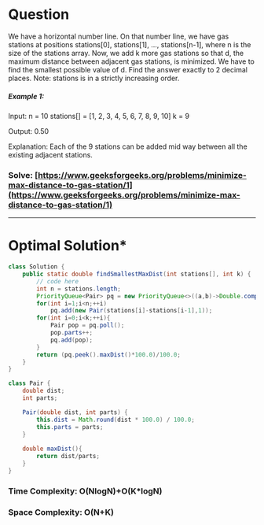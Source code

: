 # Question  
We have a horizontal number line. On that number line, we have gas stations at positions stations[0], stations[1], ..., stations[n-1], where n is the size of the stations array. Now, we add k more gas stations so that d, the maximum distance between adjacent gas stations, is minimized. We have to find the smallest possible value of d. Find the answer exactly to 2 decimal places.
Note: stations is in a strictly increasing order.
 

##### Example 1:

Input:
n = 10
stations[] = [1, 2, 3, 4, 5, 6, 7, 8, 9, 10]
k = 9

Output: 0.50

Explanation: Each of the 9 stations can be added mid way between all the existing adjacent stations.

### Solve: [https://www.geeksforgeeks.org/problems/minimize-max-distance-to-gas-station/1](https://www.geeksforgeeks.org/problems/minimize-max-distance-to-gas-station/1)

***   


# Optimal Solution*  
``` java
class Solution {
    public static double findSmallestMaxDist(int stations[], int k) {
        // code here
        int n = stations.length;
        PriorityQueue<Pair> pq = new PriorityQueue<>((a,b)->Double.compare(b.maxDist(),a.maxDist()));
        for(int i=1;i<n;++i)
            pq.add(new Pair(stations[i]-stations[i-1],1));
        for(int i=0;i<k;++i){
            Pair pop = pq.poll();
            pop.parts++;
            pq.add(pop);
        }
        return (pq.peek().maxDist()*100.0)/100.0;
    }
}

class Pair {
    double dist;
    int parts;

    Pair(double dist, int parts) {
        this.dist = Math.round(dist * 100.0) / 100.0;
        this.parts = parts;
    }
    
    double maxDist(){
        return dist/parts;
    }
}
```
### Time Complexity: O(NlogN)+O(K*logN)  
### Space Complexity: O(N+K) 